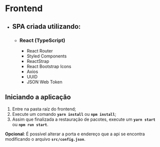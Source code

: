 # Frontend
* ## SPA criada utilizando:

    * ### React (TypeScript)
        * React Router
        * Styled Components
        * ReactStrap
        * React Bootstrap Icons
        * Axios
        * UUID
        * JSON Web Token

## Iniciando a aplicação

1. Entre na pasta raíz do frontend;
2. Execute um comando **`yarn install`** ou **`npm install`**;
3. Assim que finalizada a restauração de pacotes, execute um **`yarn start`** ou **`npm run start`**.

**Opcional**: É possível alterar a porta e endereço que a api se encontra modificando o arquivo **`src/config.json`**.